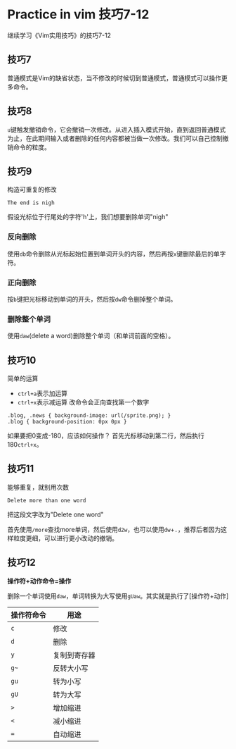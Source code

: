 # Practice in vim 技巧7-12

继续学习《Vim实用技巧》的技巧7-12

## 技巧7 
普通模式是Vim的缺省状态，当不修改的时候切到普通模式，普通模式可以操作更多命令。

## 技巧8
`u`键触发撤销命令，它会撤销一次修改。从进入插入模式开始，直到返回普通模式为止，在此期间输入或者删除的任何内容都被当做一次修改。我们可以自己控制撤销命令的粒度。

## 技巧9
构造可重复的修改

```
The end is nigh
```
假设光标位于行尾处的字符'h'上，我们想要删除单词"nigh"

### 反向删除
使用`db`命令删除从光标起始位置到单词开头的内容，然后再按`x`键删除最后的单字符。

### 正向删除
按`b`键把光标移动到单词的开头，然后按`dw`命令删掉整个单词。

### 删除整个单词
使用`daw`(delete a word)删除整个单词（和单词前面的空格）。

## 技巧10
简单的运算

- `ctrl+a`表示加运算
- `ctrl+x`表示减运算
改命令会正向查找第一个数字

```
.blog, .news { background-image: url(/sprite.png); }
.blog { background-position: 0px 0px }
```
如果要把0变成-180，应该如何操作？
首先光标移动到第二行，然后执行180`ctrl+x`。

## 技巧11 
能够重复，就别用次数

```
Delete more than one word
```
把这段文字改为"Delete one word"

首先使用`/more`查找more单词，然后使用`d2w`，也可以使用`dw`+`.`，推荐后者因为这样粒度更细，可以进行更小改动的撤销。

## 技巧12
**操作符+动作命令=操作**

删除一个单词使用`daw`，单词转换为大写使用`gUaw`。其实就是执行了[操作符+动作]

操作符命令|用途
--|--
`c`|修改
`d`|删除
`y`|复制到寄存器
`g~`|反转大小写
`gu`|转为小写
`gU`|转为大写
`>`|增加缩进
`<`|减小缩进
`=`|自动缩进
